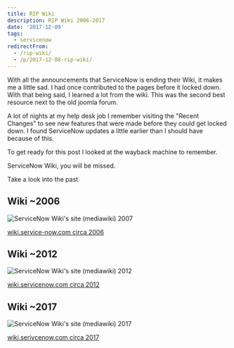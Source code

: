 ```yaml
---
title: RIP Wiki
description: RIP Wiki 2006-2017
date: '2017-12-09'
tags:
  - servicenow
redirectFrom:
  - /rip-wiki/
  - /p/2017-12-08-rip-wiki/
---
```


<!--StartFragment-->

With all the announcements that ServiceNow is ending their Wiki, it makes me a little sad. I had once contributed to the pages before it locked down. With that being said, I learned a lot from the wiki. This was the second best resource next to the old joomla forum.

A lot of nights at my help desk job I remember visiting the "Recent Changes" to see new features that were made before they could get locked down. I found ServiceNow updates a little earlier than I should have because of this.

To get ready for this post I looked at the wayback machine to remember.

ServiceNow Wiki, you will be missed.

Take a look into the past

## [](https://github.com/jacebenson/jace.pro/blob/master/src/post/2017-12-08-rip-wiki/index.md#wiki-2006)Wiki ~2006

![ServiceNow Wiki's site (mediawiki) 2007](/assets/images/rip-wiki-2007.png "ServiceNow Wiki's site (mediawiki) 2007")

[wiki.service-now.com circa 2006](https://web.archive.org/web/20060818164044/http://wiki.service-now.com:80/index.php?title=Main_Page)

## [](https://github.com/jacebenson/jace.pro/blob/master/src/post/2017-12-08-rip-wiki/index.md#wiki-2012)Wiki ~2012

![ServiceNow Wiki's site (mediawiki) 2012](/assets/images/rip-wiki-2012.png "ServiceNow Wiki's site (mediawiki) 2012")

[wiki.servicenow.com circa 2012](https://web.archive.org/web/20120630005208/http://wiki.servicenow.com:80/index.php?title=Main_Page)

## [](https://github.com/jacebenson/jace.pro/blob/master/src/post/2017-12-08-rip-wiki/index.md#wiki-2017)Wiki ~2017

![ServiceNow Wiki's site (mediawiki) 2017](/assets/images/rip-wiki-2017.png "ServiceNow Wiki's site (mediawiki) 2017")

[wiki.serivcenow.com circa 2017](https://web.archive.org/web/20171208185714/http://wiki.servicenow.com/index.php?title=Main_Page#gsc.tab=0)

<!--EndFragment-->